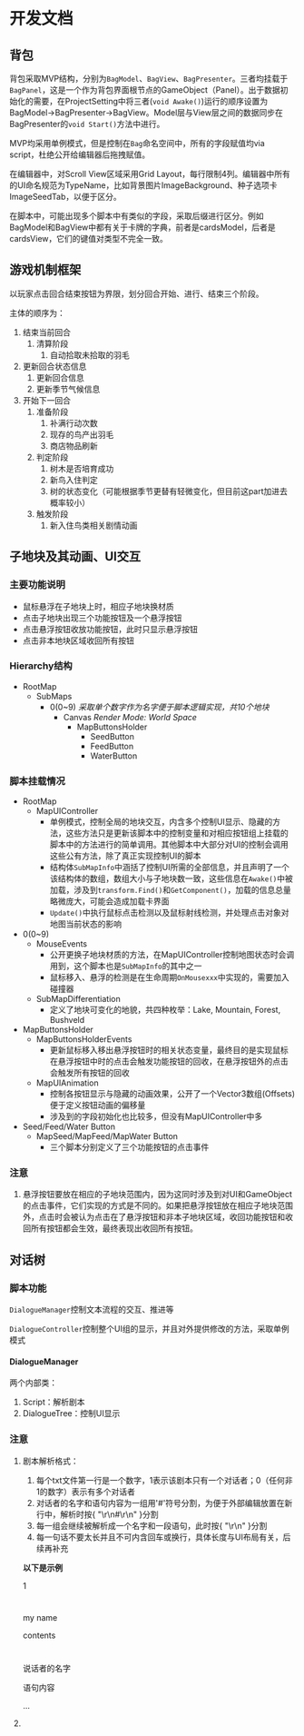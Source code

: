 # 开发文档

## 背包

背包采取MVP结构，分别为`BagModel`、`BagView`、`BagPresenter`。三者均挂载于`BagPanel`，这是一个作为背包界面根节点的GameObject（Panel）。出于数据初始化的需要，在ProjectSetting中将三者(`void Awake()`)运行的顺序设置为BagModel->BagPresenter->BagView。Model层与View层之间的数据同步在BagPresenter的`void Start()`方法中进行。

MVP均采用单例模式，但是控制在`Bag`命名空间中，所有的字段赋值均via script，杜绝公开给编辑器后拖拽赋值。

在编辑器中，对Scroll View区域采用Grid Layout，每行限制4列。编辑器中所有的UI命名规范为TypeName，比如背景图片ImageBackground、种子选项卡ImageSeedTab，以便于区分。

在脚本中，可能出现多个脚本中有类似的字段，采取后缀进行区分。例如BagModel和BagView中都有关于卡牌的字典，前者是cardsModel，后者是cardsView，它们的键值对类型不完全一致。

## 游戏机制框架

以玩家点击回合结束按钮为界限，划分回合开始、进行、结束三个阶段。

主体的顺序为：
1. 结束当前回合
   1. 清算阶段
      1. 自动拾取未拾取的羽毛
2. 更新回合状态信息
   1. 更新回合信息
   2. 更新季节气候信息
3. 开始下一回合
   1. 准备阶段
      1. 补满行动次数
      2. 现存的鸟产出羽毛
      3. 商店物品刷新
   2. 判定阶段
      1. 树木是否培育成功
      2. 新鸟入住判定
      3. 树的状态变化（可能根据季节更替有轻微变化，但目前这part加进去概率较小）
   3. 触发阶段
      1. 新入住鸟类相关剧情动画

## 子地块及其动画、UI交互

### 主要功能说明

- 鼠标悬浮在子地块上时，相应子地块换材质
- 点击子地块出现三个功能按钮及一个悬浮按钮
- 点击悬浮按钮收放功能按钮，此时只显示悬浮按钮
- 点击非本地块区域收回所有按钮

### Hierarchy结构

* RootMap
  * SubMaps
    * 0(0~9)	*采取单个数字作为名字便于脚本逻辑实现，共10个地块*
      * Canvas	*Render Mode: World Space*
        * MapButtonsHolder
          * SeedButton
          * FeedButton
          * WaterButton

### 脚本挂载情况

- RootMap
  - MapUIController
    - 单例模式，控制全局的地块交互，内含多个控制UI显示、隐藏的方法，这些方法只是更新该脚本中的控制变量和对相应按钮组上挂载的脚本中的方法进行的简单调用。其他脚本中大部分对UI的控制会调用这些公有方法，除了真正实现控制UI的脚本
    - 结构体`SubMapInfo`中涵括了控制UI所需的全部信息，并且声明了一个该结构体的数组，数组大小与子地块数一致，这些信息在`Awake()`中被加载，涉及到`transform.Find()`和`GetComponent()`，加载的信息总量略微庞大，可能会造成加载卡界面
    - `Update()`中执行鼠标点击检测以及鼠标射线检测，并处理点击对象对地图当前状态的影响
- 0(0~9)
  - MouseEvents
    - 公开更换子地块材质的方法，在MapUIController控制地图状态时会调用到，这个脚本也是`SubMapInfo`的其中之一
    - 鼠标移入、悬浮的检测是在生命周期`OnMousexxx`中实现的，需要加入碰撞器
  - SubMapDifferentiation
    - 定义了地块可变化的地貌，共四种枚举：Lake, Mountain, Forest, Bushveld
- MapButtonsHolder
  - MapButtonsHolderEvents
    - 更新鼠标移入移出悬浮按钮时的相关状态变量，最终目的是实现鼠标在悬浮按钮中时的点击会触发功能按钮的回收，在悬浮按钮外的点击会触发所有按钮的回收
  - MapUIAnimation
    - 控制各按钮显示与隐藏的动画效果，公开了一个Vector3数组(Offsets)便于定义按钮动画的偏移量
    - 涉及到的字段初始化也比较多，但没有MapUIController中多
- Seed/Feed/Water Button
  - MapSeed/MapFeed/MapWater Button
    - 三个脚本分别定义了三个功能按钮的点击事件

### 注意

1. 悬浮按钮要放在相应的子地块范围内，因为这同时涉及到对UI和GameObject的点击事件，它们实现的方式是不同的。如果把悬浮按钮放在相应子地块范围外，点击时会被认为点击在了悬浮按钮和非本子地块区域，收回功能按钮和收回所有按钮都会生效，最终表现出收回所有按钮。

## 对话树

### 脚本功能

`DialogueManager`控制文本流程的交互、推进等

`DialogueController`控制整个UI组的显示，并且对外提供修改的方法，采取单例模式

#### DialogueManager

两个内部类：

1. Script：解析剧本
2. DialogueTree：控制UI显示

### 注意

1. 剧本解析格式：

   1. 每个txt文件第一行是一个数字，1表示该剧本只有一个对话者；0（任何非1的数字）表示有多个对话者
   2. 对话者的名字和语句内容为一组用'#'符号分割，为便于外部编辑放置在新行中，解析时按{ "\r\n#\r\n" }分割
   3. 每一组会继续被解析成一个名字和一段语句，此时按{ "\r\n" }分割
   4. 每一句话不要太长并且不可内含回车或换行，具体长度与UI布局有关，后续再补充

   **以下是示例**

   1

   #

   my name

   contents

   #

   说话者的名字

   语句内容

   ...

2. 